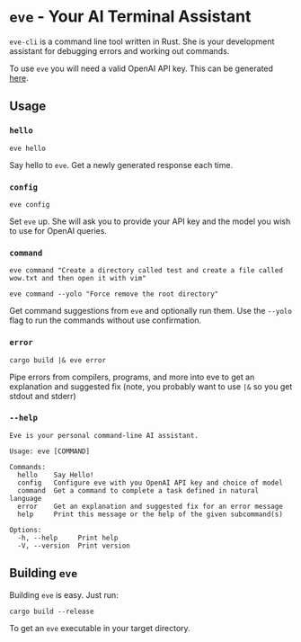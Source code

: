 # `eve` - Your AI Terminal Assistant

`eve-cli` is a command line tool written in Rust. She is your development assistant for debugging errors and working out commands.

To use `eve` you will need a valid OpenAI API key. This can be generated [here](https://platform.openai.com/account/api-keys).

## Usage

### `hello`

```
eve hello
```

Say hello to `eve`. Get a newly generated response each time.

### `config`

```
eve config
```

Set `eve` up. She will ask you to provide your API key and the model you wish to use for OpenAI queries.

### `command`

```
eve command "Create a directory called test and create a file called wow.txt and then open it with vim"
```

```
eve command --yolo "Force remove the root directory"
```

Get command suggestions from `eve` and optionally run them. Use the `--yolo` flag to run the commands without use confirmation.

### `error`

```
cargo build |& eve error
```

Pipe errors from compilers, programs, and more into eve to get an explanation and suggested fix (note, you probably want to use `|&` so you get stdout and stderr)

### `--help`

```
Eve is your personal command-line AI assistant.

Usage: eve [COMMAND]

Commands:
  hello    Say Hello!
  config   Configure eve with you OpenAI API key and choice of model
  command  Get a command to complete a task defined in natural language
  error    Get an explanation and suggested fix for an error message
  help     Print this message or the help of the given subcommand(s)

Options:
  -h, --help     Print help
  -V, --version  Print version
```

## Building `eve`

Building `eve` is easy. Just run:

```
cargo build --release
```

To get an `eve` executable in your target directory.
